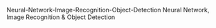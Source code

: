 Neural-Network-Image-Recognition-Object-Detection
Neural Network, Image Recognition &amp; Object Detection
